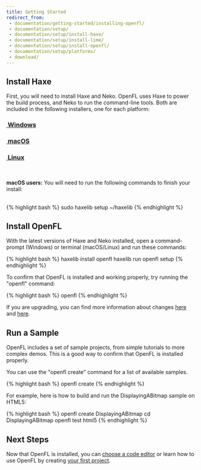 ```yaml
---
title: Getting Started
redirect_from:
 - documentation/getting-started/installing-openfl/
 - documentation/setup/
 - documentation/setup/install-haxe/
 - documentation/setup/install-lime/
 - documentation/setup/install-openfl/
 - documentation/setup/platforms/
 - download/
---
```


## Install Haxe

First, you will need to install Haxe and Neko. OpenFL uses Haxe to power the build process, and Neko to run the command-line tools. Both are included in the following installers, one for each platform:

<div class="row">
	<div class="col-md-4 text-center">
		<a class="btn" href="https://github.com/HaxeFoundation/haxe/releases/download/3.4.4/haxe-3.4.4-win64.exe">
			<h3><span class="icon-windows">&nbsp;Windows</h3>
		</a>
	</div>
	<div class="col-md-4 text-center">
		<a class="btn" href="https://github.com/HaxeFoundation/haxe/releases/download/3.4.4/haxe-3.4.4-osx-installer.pkg">
			<h3><span class="icon-apple"></span>&nbsp;macOS</h3>
		</a>
	</div>
	<div class="col-md-4 text-center">
		<a class="btn" href="https://haxe.org/download/linux/" target="_blank">
			<h3><span class="icon-linux"></span>&nbsp;Linux</h3>
		</a>
	</div>
</div>

<br />

<div class="alert alert-warning">
<p><strong>macOS users:</strong> You will need to run the following commands to finish your install:</p>
<br/>
{% highlight bash %}
sudo haxelib setup ~/haxelib
{% endhighlight %}
</div>

## Install OpenFL

With the latest versions of Haxe and Neko installed, open a command-prompt (Windows) or terminal (macOS/Linux) and run these commands:

{% highlight bash %}
haxelib install openfl
haxelib run openfl setup
{% endhighlight %}

To confirm that OpenFL is installed and working properly, try running the "openfl" command:

{% highlight bash %}
openfl
{% endhighlight %}

If you are upgrading, you can find more information about changes <a href="https://github.com/openfl/lime/blob/master/CHANGELOG.md" target="_blank">here</a> and <a href="https://github.com/openfl/openfl/blob/master/CHANGELOG.md" target="_blank">here</a>.

## Run a Sample

OpenFL includes a set of sample projects, from simple tutorials to more complex demos. This is a good way to confirm that OpenFL is installed properly.

You can use the "openfl create" command for a list of available samples.

{% highlight bash %}
openfl create
{% endhighlight %}

For example, here is how to build and run the DisplayingABitmap sample on HTML5:

{% highlight bash %}
openfl create DisplayingABitmap
cd DisplayingABitmap
openfl test html5
{% endhighlight %}



## Next Steps

Now that OpenFL is installed, you can [choose a code editor](/learn/docs/choosing-a-code-editor/) or learn how to use OpenFL by creating [your first project](/learn/tutorials/displaying-a-bitmap/).
